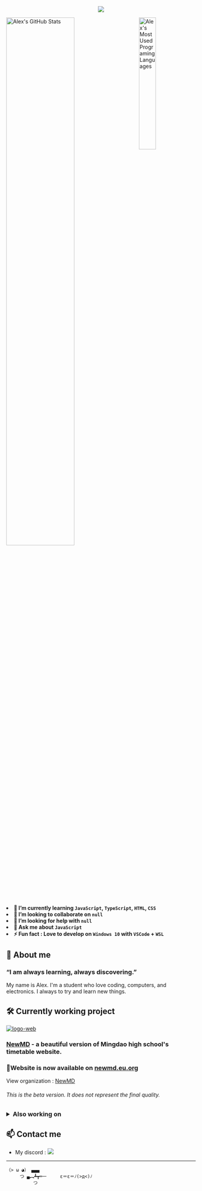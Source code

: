 <div align="center">
  <img src="https://readme-typing-svg.herokuapp.com?size=40&height=60&lines=Hello%2C+I'm+OnCloud+!">
</div>

<div>
  <p>
  <span align="left">
  <img width="60%" src="https://github-stats-api.aaaaoncloud.eu.org/api?username=OnCloud125252&show_icons=true&theme=radical" title="Alex's GitHub Stats">
  </span>
  <img align="right" width="30%" src="https://github-stats-api.aaaaoncloud.eu.org/api/top-langs/?username=OnCloud125252&langs_count=8" title="Alex's Most Used Programing Languages">
  </p>
  <div>
    <h4>
      <li>🌱 I’m currently learning <code>JavaScript</code>, <code>TypeScript</code>, <code>HTML</code>, <code>CSS</code>
      <li>👯 I’m looking to collaborate on <code>null</code></li>
      <li>🤔 I’m looking for help with <code>null</code></li>
      <li>💬 Ask me about <code>JavaScript</code></li>
      <li>⚡ Fun fact : Love to develop on <code>Windows 10</code> with <code>VSCode</code> + <code>WSL</code></li>
    </h4>
  </div>
</div>

<div>
  <h2>💙 About me</h2>
  <h3><p>“I am always learning, always discovering.”</p></h3>
  <p>My name is Alex. I'm a student who love coding, computers, and electronics. I always to try and learn new things.</p>
</div>

<div>
  <h2>🛠 Currently working project</h2>
  <a href="https://newmd.eu.org"><img src="https://i.ibb.co/W0WjRL1/logo-web.png" alt="logo-web" border="0"></a>
  <h3><a href="https://github.com/NewMD-org/NewMD-Frontend" title="NewMD's GitHub page">NewMD</a> - a beautiful version of Mingdao high school's timetable website.</h3>
  <p><h3>🌟Website is now available on <a href="https://newmd.eu.org" title="NewMD's website">newmd.eu.org</a></h3></p>
  <p>View organization : <a href="https://github.com/NewMD-org" title="NewMD's organization">NewMD</a></p>
  <h6><em>This is the beta version. It does not represent the final quality.</em></h6>
</div>

<h3>
<details>
  <summary>Also working on</summary>
  <h6><em>These are my current projects. Some other are not listed here.</em><h6>
  <h5>Owned By Me</h5>
  <h6>
  <ul>
    <!-- li><a href="https://github.com/Anonymous-AAAA/NewMD" title="NewMD's GitHub page">NewMd</a> - a beautiful type of mingdao high school's timetable.</li -->
    <li><a href="https://github.com/Anonymous-AAAA/MdTimetableAPI" title="Mingdao Timetable API's GitHub page">Mingdao Timetable API</a> - an API for mingdao high school's timetable.</li>
    <li><a href="https://github.com/kaoruchan220915/kaoruchan220915.github.io" title="faQ's GitHub page">fa Q ~</a> - a fun website just for relaxing.</li>
    <li><a href="https://github.com/yumevt/yumevt.github.io" title="yumevt's GitHub page">Da Da Da</a> - a fun website for my friend as birthday gift for a vtuber.</li>
    <li><a href="https://github.com/Anonymous-AAAA/AAAA-Discordbot" title="AAAA-Discordbot's GitHub page">AAAA Discordbot</a> - a discord bot for fetching video game's status.</li>
    <!-- li><a href="https://github.com/Anonymous-AAAA/yoru-Discordbot" title="yoru-Discordbot's GitHub page">yoru-Discordbot</a> - a discord bot that can help prevent scams links.</li -->
    <li><a href="https://github.com/Anonymous-AAAA/Spacedesk-Viewer" title="Spacedesk-Viewer's GitHub page">Spacedesk Viewer</a> - a spacedesk client app that can be used offline.</li>
    <!-- li><a href="https://github.com/Anonymous-AAAA/Computer-Tips" title="Computer-Tips's GitHub page">Computer-Tips</a> - a helpful documentation for Windows 10 users.</li -->
  </ul>
  </h6>
  <h5>Frequent Contributor Of</h5>
  <h6>
  <ul>
    <li><a href="https://github.com/Lipoic" title="Lipoic's GitHub page">Lipoic</a> - an online course platform.</li>
  </ul>
  </h6>
  </p>
</details>
</h3>

## 📫 Contact me
- My discord : [![](https://dcbadge.vercel.app/api/shield/755269122597585018/?theme=default-inverted&logoColor=pink&style=flat-square)](https://discord.com/users/755269122597585018 "Discord")
  
---



```
（> ω ◕） ▄▄▄
     つ ▄︻┻┳═一     ε＝ε＝ﾉ(>д<)ﾉ
          つ
```
